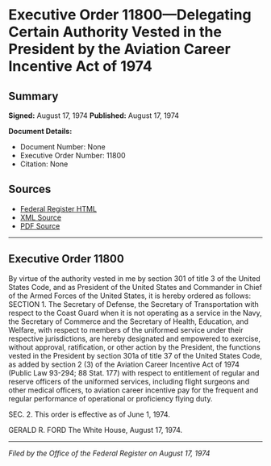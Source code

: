 # Executive Order 11800—Delegating Certain Authority Vested in the President by the Aviation Career Incentive Act of 1974

## Summary

**Signed:** August 17, 1974
**Published:** August 17, 1974

**Document Details:**
- Document Number: None
- Executive Order Number: 11800
- Citation: None

## Sources
- [Federal Register HTML](https://www.presidency.ucsb.edu/documents/executive-order-11800-delegating-certain-authority-vested-the-president-the-aviation)
- [XML Source](None)
- [PDF Source](None)

---

## Executive Order 11800

By virtue of the authority vested in me by section 301 of title 3 of the United States Code, and as President of the United States and Commander in Chief of the Armed Forces of the United States, it is hereby ordered as follows:
SECTION 1. The Secretary of Defense, the Secretary of Transportation with respect to the Coast Guard when it is not operating as a service in the Navy, the Secretary of Commerce and the Secretary of Health, Education, and Welfare, with respect to members of the uniformed service under their respective jurisdictions, are hereby designated and empowered to exercise, without approval, ratification, or other action by the President, the functions vested in the President by section 301a of title 37 of the United States Code, as added by section 2 (3) of the Aviation Career Incentive Act of 1974 (Public Law 93-294; 88 Stat. 177) with respect to entitlement of regular and reserve officers of the uniformed services, including flight surgeons and other medical officers, to aviation career incentive pay for the frequent and regular performance of operational or proficiency flying duty.

SEC. 2. This order is effective as of June 1, 1974.

GERALD R. FORD
The White House,
August 17, 1974.

---

*Filed by the Office of the Federal Register on August 17, 1974*
